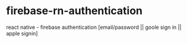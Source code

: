 # firebase-rn-authentication
react native - firebase authentication [email/password || goole sign in || apple signin]
